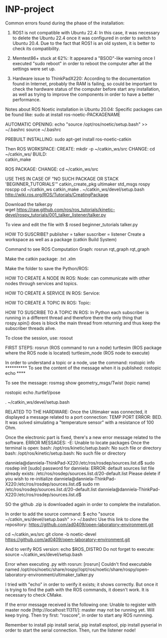 # INP-project
Common errors found during the phase of the installation:

1. ROS1 is not compatible with Ubuntu 22.4: 
  In this case, it was necessary to delete the Ubuntu 22.4 once it was configured in order to switch to Ubuntu 20.4. Due to the fact that ROS1 is an old system, it is better to check its compatibility.
  
2. Memtest86+ stuck at 62%: 
  It appeared a "BSOD"-like warning once I executed "sudo reboot" in order to reboot the computer after all the settings were set up.
  
3. Hardware issue to ThinkPadX220: 
  According to the documentation found in Internet, probably the RAM is failing, so could be important to check the hardware status of the computer before start any installation, as well as trying to improve the components in order to have a better performance. 

Notes about ROS Noetic installation in Ubuntu 20.04:
Specific packages can be found like: 
  sudo at install ros-noetic-PACKAGENAME

AUTOMATIC OPENING:
echo "source /opt/ros/noetic/setup.bash" >> ~/.bashrc source ~/.bashrc

PREBUILT INSTALLING:
sudo apt-get install ros-noetic-catkin

Then ROS WORKSPACE:
CREATE:
  mkdir -p ~/catkin_ws/src
CHANGE:
  cd ~/catkin_ws/
BUILD:  
  catkin_make
  
ROS PACKAGE:
CHANGE: cd ~/catkin_ws/src

USE THIS IN CASE OF "NO SUCH PACKAGE OR STACK 'BEGINNER_TUTORIALS'"
catkin_create_pkg ultimaker std_msgs rospy roscpp
cd ~/catkin_ws
catkin_make
. ~/catkin_ws/devel/setup.bash
http://wiki.ros.org/ROS/Tutorials/CreatingPackage

Download the talker.py  
wget https://raw.github.com/ros/ros_tutorials/kinetic-devel/rospy_tutorials/001_talker_listener/talker.py

To view and edit the file with  $ rosed beginner_tutorials talker.py 
 

HOW TO SUSCRIBE?
publisher = talker
suscriber = listener
Create a workspace as well as a package (catkin Build System)


Command to see ROS Computation Graph: 
rosrun rqt_graph rqt_graph

Make the catkin package:
  .txt
  .xlm

Make the folder to save the Python/ROS:



HOW TO CREATE A NODE IN ROS:
Node: can communicate with other nodes through services and topics.

HOW TO CREATE A SERVICE IN ROS:
Service:

HOW TO CREATE A TOPIC IN ROS:
Topic:

HOW TO SUSCRIBE TO A TOPIC IN ROS:
In Python each subscriber is running in a different thread and therefore there the only thing that rospy.spin() does is block the main thread from returning and thus keep the subscriber threads alive. 

To close the session, use:
  rosout

FIRST STEPS:
rosrun (ROS command to run a node) turtlesim (ROS package where the ROS node is located) turtlesim_node (ROS node to execute)

In order to understand a topic or a node, use the command: rostopic info ********** 
To see the content of the message when it is published:
  rostopic echo ****
  
To see the message:
rosmsg show geometry_msgs/Twist (topic name)

rostopic echo /turtle1/pose

. ~/catkin_ws/devel/setup.bash


RELATED TO THE HARDWARE:
Once the Ultimaker was connected, it displayed a message related to a port connection: TEMP PORT ERROR: BED.
It was solved simulating a "temperature sensor" with a resistance of 100 Ohm.

Once the electronic part is fixed, there's a new error message related to the software. ERROR MESSAGES:
-E: Unable to locate packages
Once the terminal is open:
bash: /opt/ros/kinetic/setup.bash: No such file or directory
bash: /opt/ros/kinetic/setup.bash: No such file or directory

danniela@danniela-ThinkPad-X220:/etc/ros/rosdep/sources.list.d$ sudo rosdep init
[sudo] password for danniela: 
ERROR: default sources list file already exists:
	/etc/ros/rosdep/sources.list.d/20-default.list
Please delete if you wish to re-initialize
danniela@danniela-ThinkPad-X220:/etc/ros/rosdep/sources.list.d$ sudo rm /etc/ros/rosdep/sources.list.d/20-default.list
danniela@danniela-ThinkPad-X220:/etc/ros/rosdep/sources.list.d$

SO the github .zip is downloaded again in order to complete the installation.

In order to add the source command: $ echo "source ~/catkin_ws/devel/setup.bash" >> ~/.bashrc
Use this link to clone the repository: https://github.com/ad0409/open-laboratory-environment.git

cd ~/catkin_ws/src
git clone -b noetic-devel https://github.com/ad0409/open-laboratory-environment.git

And to verify ROS version:  echo $ROS_DISTRO
Do not forget to execute: source ~/catkin_ws/devel/setup.bash

Error when executing .py with rosrun:
[rosrun] Couldn't find executable named /opt/ros/noetic/share/rospy//opt/ros/noetic/share/rospy/open-laboratory-environment/ultimaker_talker.py

I tried with "echo" in order to verify it exists; it shows correctly. But once it is trying to find the path with the ROS commands, it doesn't work.
It is necessary to check CMake. 

If the error message received is the following one:
Unable to register with master node [http://localhost:11311/]: master may not be running yet. Will keep trying.
Then try first: "roscore", in order to start any ROS runnning.

Remember to install pip install serial, pip install esptool, pip install pyserial in order to start the serial connection. 
Then, run the listener node!

